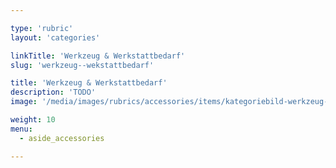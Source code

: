 ```yaml
---

type: 'rubric'
layout: 'categories'

linkTitle: 'Werkzeug & Werkstattbedarf'
slug: 'werkzeug--wekstattbedarf'

title: 'Werkzeug & Werkstattbedarf'
description: 'TODO'
image: '/media/images/rubrics/accessories/items/kategoriebild-werkzeug-werkstattbedarf.jpg'

weight: 10
menu:
  - aside_accessories  

---
```

